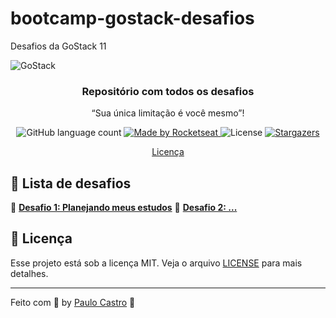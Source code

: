 # bootcamp-gostack-desafios
Desafios da GoStack 11

<img alt="GoStack" src="https://storage.googleapis.com/golden-wind/bootcamp-gostack/header-desafios.png" />

<h3 align="center">
  Repositório com todos os desafios
</h3>

<p align="center">“Sua única limitação é você mesmo”!</blockquote>

<p align="center">
  <img alt="GitHub language count" src="https://img.shields.io/github/languages/count/rocketseat/bootcamp-gostack-desafios?color=%2304D361">

  <a href="https://rocketseat.com.br">
    <img alt="Made by Rocketseat" src="https://img.shields.io/badge/made%20by-Rocketseat-%2304D361">
  </a>

  <img alt="License" src="https://img.shields.io/badge/license-MIT-%2304D361">

  <a href="https://github.com/Rocketseat/bootcamp-gostack-desafios/stargazers">
    <img alt="Stargazers" src="https://img.shields.io/github/stars/rocketseat/bootcamp-gostack-desafios?style=social">
  </a>
</p>

<p align="center">
  <a href="#memo-licença">Licença</a>
</p>

## :rocket: Lista de desafios

📄 **[Desafio 1: Planejando meus estudos](https://github.com/prenato84/bootcamp-gostack-desafios/tree/desafio-1)**
📄 **[Desafio 2: ...](#)**

## :memo: Licença

Esse projeto está sob a licença MIT. Veja o arquivo [LICENSE](LICENSE.md) para mais detalhes.

---


Feito com 💜 by <a href="https://www.linkedin.com/in/prenato84">Paulo Castro</a> :wave:

